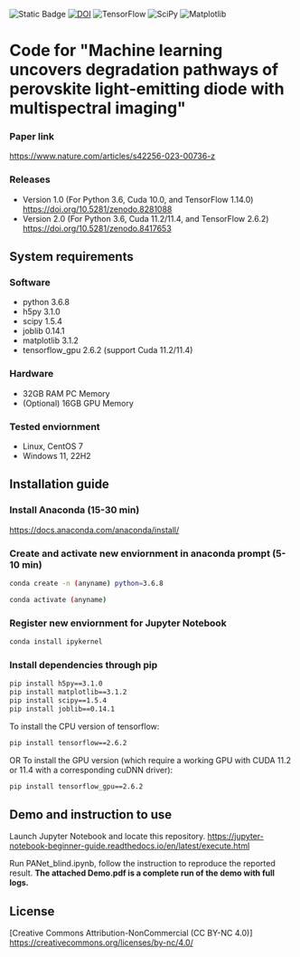 ![Static Badge](https://img.shields.io/badge/Journal-Nature%20Machine%20Intelligence-blue?link=https%3A%2F%2Fwww.nature.com%2Farticles%2Fs42256-023-00736-z) [![DOI](https://zenodo.org/badge/681432757.svg)](https://zenodo.org/badge/latestdoi/681432757) 
![TensorFlow](https://img.shields.io/badge/TensorFlow-%23FF6F00.svg?style=for-the-badge&logo=TensorFlow&logoColor=white) ![SciPy](https://img.shields.io/badge/SciPy-%230C55A5.svg?style=for-the-badge&logo=scipy&logoColor=%white) ![Matplotlib](https://img.shields.io/badge/Matplotlib-%23ffffff.svg?style=for-the-badge&logo=Matplotlib&logoColor=black)

# Code for "Machine learning uncovers degradation pathways of perovskite light-emitting diode with multispectral imaging"

### Paper link
https://www.nature.com/articles/s42256-023-00736-z

### Releases

- Version 1.0 (For Python 3.6, Cuda 10.0, and TensorFlow 1.14.0) https://doi.org/10.5281/zenodo.8281088
- Version 2.0 (For Python 3.6, Cuda 11.2/11.4, and TensorFlow 2.6.2) https://doi.org/10.5281/zenodo.8417653 

## System requirements

### Software
- python 3.6.8
- h5py 3.1.0
- scipy 1.5.4
- joblib 0.14.1
- matplotlib 3.1.2
- tensorflow_gpu 2.6.2 (support Cuda 11.2/11.4)

### Hardware
- 32GB RAM PC Memory
- (Optional) 16GB GPU Memory

### Tested enviornment
- Linux, CentOS 7
- Windows 11, 22H2

## Installation guide

### Install Anaconda (15-30 min)
https://docs.anaconda.com/anaconda/install/

### Create and activate new enviornment in anaconda prompt (5-10 min)
```bash
conda create -n (anyname) python=3.6.8
```
```bash
conda activate (anyname)
```

### Register new enviornment for Jupyter Notebook
```bash
conda install ipykernel
```

### Install dependencies through pip
```bash
pip install h5py==3.1.0
pip install matplotlib==3.1.2
pip install scipy==1.5.4
pip install joblib==0.14.1
```

To install the CPU version of tensorflow:
```bash
pip install tensorflow==2.6.2
```

OR To install the GPU version (which require a working GPU with CUDA 11.2 or 11.4 with a corresponding cuDNN driver):
```bash
pip install tensorflow_gpu==2.6.2
```


## Demo and instruction to use

Launch Jupyter Notebook and locate this repository.
https://jupyter-notebook-beginner-guide.readthedocs.io/en/latest/execute.html

Run PANet_blind.ipynb, follow the instruction to reproduce the reported result. 
**The attached Demo.pdf is a complete run of the demo with full logs.**

## License

[Creative Commons Attribution-NonCommercial (CC BY-NC 4.0)]
https://creativecommons.org/licenses/by-nc/4.0/
